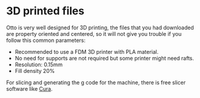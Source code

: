 # 3D printed files

Otto is very well designed for 3D printing, the files that you had downloaded are property oriented and centered, so it will not give you trouble if you follow this common parameters:

* Recommended to use a FDM 3D printer with PLA material.
* No need for supports are not required but some printer might need rafts.
* Resolution: 0.15mm
* Fill density 20%


For slicing and generating the g code for the machine, there is free slicer software like [Cura](https://ultimaker.com/en/products/cura-software).